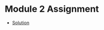 # Module 2 Assignment
* [Solution](https://faranak-tk.github.io/coursera-html-css-js/module2-solution/)
